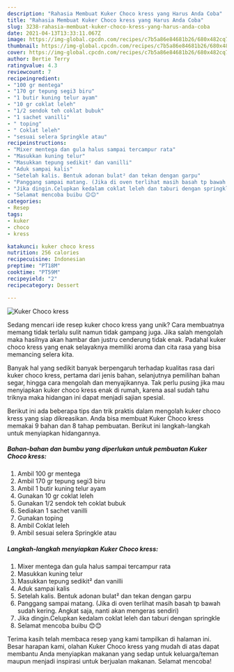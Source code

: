 ```yaml
---
description: "Rahasia Membuat Kuker Choco kress yang Harus Anda Coba"
title: "Rahasia Membuat Kuker Choco kress yang Harus Anda Coba"
slug: 3238-rahasia-membuat-kuker-choco-kress-yang-harus-anda-coba
date: 2021-04-13T13:33:11.067Z
image: https://img-global.cpcdn.com/recipes/c7b5a86e84681b26/680x482cq70/kuker-choco-kress-foto-resep-utama.jpg
thumbnail: https://img-global.cpcdn.com/recipes/c7b5a86e84681b26/680x482cq70/kuker-choco-kress-foto-resep-utama.jpg
cover: https://img-global.cpcdn.com/recipes/c7b5a86e84681b26/680x482cq70/kuker-choco-kress-foto-resep-utama.jpg
author: Bertie Terry
ratingvalue: 4.3
reviewcount: 7
recipeingredient:
- "100 gr mentega"
- "170 gr tepung segi3 biru"
- "1 butir kuning telur ayam"
- "10 gr coklat leleh"
- "1/2 sendok teh coklat bubuk"
- "1 sachet vanilli"
- " toping"
- " Coklat leleh"
- "sesuai selera Springkle atau"
recipeinstructions:
- "Mixer mentega dan gula halus sampai tercampur rata"
- "Masukkan kuning telur"
- "Masukkan tepung sedikit² dan vanilli"
- "Aduk sampai kalis"
- "Setelah kalis. Bentuk adonan bulat² dan tekan dengan garpu"
- "Panggang sampai matang. (Jika di oven terlihat masih basah tp bawah sudah kering. Angkat saja, nanti akan mengeras sendiri)"
- "Jika dingin.Celupkan kedalam coklat leleh dan taburi dengan springkle"
- "Selamat mencoba buibu 😊😊"
categories:
- Resep
tags:
- kuker
- choco
- kress

katakunci: kuker choco kress 
nutrition: 256 calories
recipecuisine: Indonesian
preptime: "PT18M"
cooktime: "PT59M"
recipeyield: "2"
recipecategory: Dessert

---
```



![Kuker Choco kress](https://img-global.cpcdn.com/recipes/c7b5a86e84681b26/680x482cq70/kuker-choco-kress-foto-resep-utama.jpg)

Sedang mencari ide resep kuker choco kress yang unik? Cara membuatnya memang tidak terlalu sulit namun tidak gampang juga. Jika salah mengolah maka hasilnya akan hambar dan justru cenderung tidak enak. Padahal kuker choco kress yang enak selayaknya memiliki aroma dan cita rasa yang bisa memancing selera kita.

Banyak hal yang sedikit banyak berpengaruh terhadap kualitas rasa dari kuker choco kress, pertama dari jenis bahan, selanjutnya pemilihan bahan segar, hingga cara mengolah dan menyajikannya. Tak perlu pusing jika mau menyiapkan kuker choco kress enak di rumah, karena asal sudah tahu triknya maka hidangan ini dapat menjadi sajian spesial.




Berikut ini ada beberapa tips dan trik praktis dalam mengolah kuker choco kress yang siap dikreasikan. Anda bisa membuat Kuker Choco kress memakai 9 bahan dan 8 tahap pembuatan. Berikut ini langkah-langkah untuk menyiapkan hidangannya.

<!--inarticleads1-->

##### Bahan-bahan dan bumbu yang diperlukan untuk pembuatan Kuker Choco kress:

1. Ambil 100 gr mentega
1. Ambil 170 gr tepung segi3 biru
1. Ambil 1 butir kuning telur ayam
1. Gunakan 10 gr coklat leleh
1. Gunakan 1/2 sendok teh coklat bubuk
1. Sediakan 1 sachet vanilli
1. Gunakan  toping
1. Ambil  Coklat leleh
1. Ambil sesuai selera Springkle atau




<!--inarticleads2-->

##### Langkah-langkah menyiapkan Kuker Choco kress:

1. Mixer mentega dan gula halus sampai tercampur rata
1. Masukkan kuning telur
1. Masukkan tepung sedikit² dan vanilli
1. Aduk sampai kalis
1. Setelah kalis. Bentuk adonan bulat² dan tekan dengan garpu
1. Panggang sampai matang. (Jika di oven terlihat masih basah tp bawah sudah kering. Angkat saja, nanti akan mengeras sendiri)
1. Jika dingin.Celupkan kedalam coklat leleh dan taburi dengan springkle
1. Selamat mencoba buibu 😊😊




Terima kasih telah membaca resep yang kami tampilkan di halaman ini. Besar harapan kami, olahan Kuker Choco kress yang mudah di atas dapat membantu Anda menyiapkan makanan yang sedap untuk keluarga/teman maupun menjadi inspirasi untuk berjualan makanan. Selamat mencoba!
